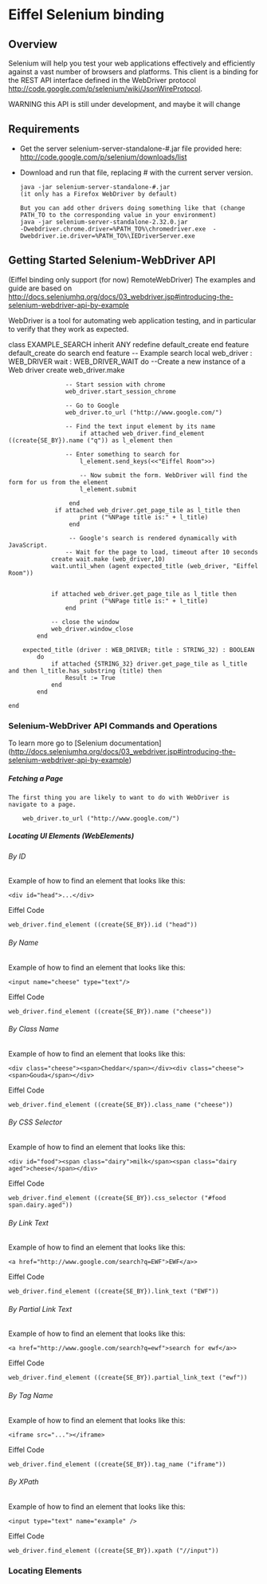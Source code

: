 Eiffel Selenium binding
=================================================

##  Overview
Selenium will help you test your web applications effectively and efficiently against a vast number of browsers and platforms.
This client is a binding for the REST API interface defined in the WebDriver protocol http://code.google.com/p/selenium/wiki/JsonWireProtocol.

WARNING this API is still under development, and maybe it will change

##  Requirements

*  Get the server selenium-server-standalone-#.jar file provided here:  http://code.google.com/p/selenium/downloads/list

*   Download and run that file, replacing # with the current server version.

        java -jar selenium-server-standalone-#.jar
		(it only has a Firefox WebDriver by default)
		
		But you can add other drivers doing something like that (change PATH_TO to the corresponding value in your environment)
		java -jar selenium-server-standalone-2.32.0.jar  
		-Dwebdriver.chrome.driver=%PATH_TO%\chromedriver.exe  -Dwebdriver.ie.driver=%PATH_TO%\IEDriverServer.exe 
		
##  Getting Started Selenium-WebDriver API 
(Eiffel binding only support (for now) RemoteWebDriver) 
The examples and guide are based on http://docs.seleniumhq.org/docs/03_webdriver.jsp#introducing-the-selenium-webdriver-api-by-example

WebDriver is a tool for automating web application testing, and in particular to verify that they work as expected. 

   class
	EXAMPLE_SEARCH
	inherit
		ANY
		redefine
			default_create
		end
	feature
		default_create
		do
			search
		end
	feature -- Example
		search
			local
				web_driver : WEB_DRIVER
				wait : WEB_DRIVER_WAIT
			do
				--Create a new instance of a Web driver
       				create web_driver.make

 	      			-- Start session with chrome
       				web_driver.start_session_chrome

       				-- Go to Google
       				web_driver.to_url ("http://www.google.com/")

		       		-- Find the text input element by its name
    	     			if attached web_driver.find_element ((create{SE_BY}).name ("q")) as l_element then

  					-- Enter something to search for
   	    				l_element.send_keys(<<"Eiffel Room">>)

     	  				-- Now submit the form. WebDriver will find the form for us from the element
     					l_element.submit

		     		 end
				 if attached web_driver.get_page_tile as l_title then
		     			print ("%NPage title is:" + l_title)
		     		 end

		    		 -- Google's search is rendered dynamically with JavaScript.
        			-- Wait for the page to load, timeout after 10 seconds
		   	 	create wait.make (web_driver,10)
			 	wait.until_when (agent expected_title (web_driver, "Eiffel Room"))


			  	if attached web_driver.get_page_tile as l_title then
		     			print ("%NPage title is:" + l_title)
		     		end

				-- close the window
				web_driver.window_close
			end

		expected_title (driver : WEB_DRIVER; title : STRING_32) : BOOLEAN
			do
				if attached {STRING_32} driver.get_page_tile as l_title and then l_title.has_substring (title) then
					Result := True
				end
			end

	end

    

	
### Selenium-WebDriver API Commands and Operations
To learn more go to [Selenium documentation] (http://docs.seleniumhq.org/docs/03_webdriver.jsp#introducing-the-selenium-webdriver-api-by-example) 
##### Fetching a Page
	The first thing you are likely to want to do with WebDriver is navigate to a page. 
	
		web_driver.to_url ("http://www.google.com/")

##### Locating UI Elements (WebElements)
###### By ID
Example of how to find an element that looks like this:

    <div id="head">...</div>

Eiffel Code
    
    web_driver.find_element ((create{SE_BY}).id ("head"))
    

###### By Name

Example of how to find an element that looks like this:

    <input name="cheese" type="text"/>

Eiffel Code
    
    web_driver.find_element ((create{SE_BY}).name ("cheese"))

###### By Class Name

Example of how to find an element that looks like this:

    <div class="cheese"><span>Cheddar</span></div><div class="cheese"><span>Gouda</span></div>

Eiffel Code
    
    web_driver.find_element ((create{SE_BY}).class_name ("cheese"))

###### By CSS Selector

Example of how to find an element that looks like this:

    <div id="food"><span class="dairy">milk</span><span class="dairy aged">cheese</span></div>

Eiffel Code
    
    web_driver.find_element ((create{SE_BY}).css_selector ("#food span.dairy.aged"))

###### By Link Text

Example of how to find an element that looks like this:

    <a href="http://www.google.com/search?q=EWF">EWF</a>>

Eiffel Code
    
    web_driver.find_element ((create{SE_BY}).link_text ("EWF"))


###### By Partial Link Text

Example of how to find an element that looks like this:

    <a href="http://www.google.com/search?q=ewf">search for ewf</a>>

Eiffel Code
    
    web_driver.find_element ((create{SE_BY}).partial_link_text ("ewf"))


###### By Tag Name

Example of how to find an element that looks like this:

    <iframe src="..."></iframe>

Eiffel Code
    
    web_driver.find_element ((create{SE_BY}).tag_name ("iframe"))


###### By XPath


Example of how to find an element that looks like this:

    <input type="text" name="example" />

Eiffel Code
    
    web_driver.find_element ((create{SE_BY}).xpath ("//input"))


### Locating Elements


